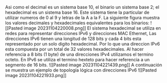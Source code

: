 Asi como el decimal es un sistema base 10, el binario un sistema base 2; el hexadecimal es un sistema base 16. Este sistema tiene la particular de utilizar numeros de 0 al 9 y letras de la A a la F.
La siguiente figura muestra los valores decimales y hexadecimales equivalentes para los binarios:
![[Pasted image 20231104220008.png]]
El sistema hexadecimal se utiliza en redes para representar direcciones IPv6 y direcciones MAC Ethernet,
Las direcciones IPv6 tienen una longitud de 128 bits y cada 4 bits esta representado por un solo digito hexadecimal. Por lo que una direccion IPv6 esta compuesta por un total de 32 valores hexadecimales.
Al hacer referencia a 8 bits (1 byte) de una direcciones IPv4 utilizamos el termino octeto. En IPv6 se utiliza el termino hexteto para hacer referencia a un segmento de 16 bits.
![[Pasted image 20231104221439.png]]
A continuación se muestra un ejemplo de topología lógica con direcciones IPv6
![[Pasted image 20231104221933.png]]
